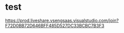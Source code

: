 # test


https://prod.liveshare.vsengsaas.visualstudio.com/join?F72D0BB72D646BFF485D527DC33BCBC7B3F3